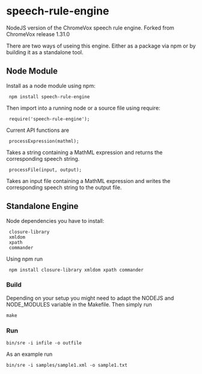 speech-rule-engine
==================

NodeJS version of the ChromeVox speech rule engine.
Forked from ChromeVox release 1.31.0

There are two ways of useing this engine. Either as a package via npm or by building it as a standalone tool. 

Node Module
-----------

Install as a node module using npm:

     npm install speech-rule-engine

Then import into a running node or a source file using require:

     require('speech-rule-engine');
     
Current API functions are
     
     processExpression(mathml); 

Takes a string containing a MathML expression and returns the corresponding speech string.

     processFile(input, output);

Takes an input file containing a MathML expression and writes the corresponding speech string to the output file.


Standalone Engine
-----------------

Node dependencies you have to install:

     closure-library
     xmldom
     xpath
     commander
 
Using npm run

     npm install closure-library xmldom xpath commander
 
 
### Build #############

Depending on your setup you might need to adapt the NODEJS and NODE_MODULES variable in the Makefile. 
Then simply run

    make

### Run  ############


    bin/sre -i infile -o outfile

As an example run

    bin/sre -i samples/sample1.xml -o sample1.txt
